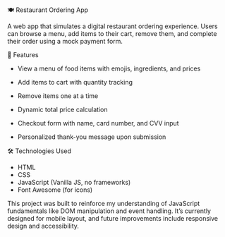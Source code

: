 🍽️ Restaurant Ordering App

A web app that simulates a digital restaurant ordering experience. Users can browse a menu, add items to their cart, remove them, and complete their order using a mock payment form.

🚀 Features
- View a menu of food items with emojis, ingredients, and prices

- Add items to cart with quantity tracking

- Remove items one at a time

- Dynamic total price calculation

- Checkout form with name, card number, and CVV input

- Personalized thank-you message upon submission

🛠️ Technologies Used
- HTML
- CSS
- JavaScript (Vanilla JS, no frameworks)
- Font Awesome (for icons)

This project was built to reinforce my understanding of JavaScript fundamentals like DOM manipulation and event handling. It’s currently designed for mobile layout, and future improvements include responsive design and accessibility.
